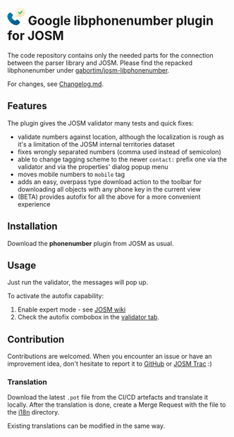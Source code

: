 # <img src="src/main/resources/images/icon.svg" width=40px> Google libphonenumber plugin for JOSM

The code repository contains only the needed parts for the connection between
the parser library and JOSM. Please find the repacked libphonenumber under
[gabortim/josm-libphonenumber](https://github.com/gabortim/josm-libphonenumber).

For changes, see [Changelog.md](CHANGELOG.md).

## Features
The plugin gives the JOSM validator many tests and quick fixes:
- validate numbers against location, although the localization is rough as it's
  a limitation of the JOSM internal territories dataset
- fixes wrongly separated numbers (comma used instead of semicolon)
- able to change tagging scheme to the newer `contact:` prefix one via the validator
  and via the properties' dialog popup menu
- moves mobile numbers to `mobile` tag
- adds an easy, overpass type download action to the toolbar for downloading
  all objects with any phone key in the current view
- (BETA) provides autofix for all the above for a more convenient experience

## Installation
Download the **phonenumber** plugin from JOSM as usual.

## Usage
Just run the validator, the messages will pop up.

To activate the autofix capability:
1. Enable expert mode - see [JOSM wiki](https://josm.openstreetmap.de/wiki/Help/ExpertMode#EnablingExpertmode)
2. Check the autofix combobox in the [validator tab](https://josm.openstreetmap.de/wiki/Help/Preferences/Validator).

## Contribution
Contributions are welcomed. When you encounter an issue
or have an improvement idea, don't hesitate to report it to [GitHub](https://github.com/gabortim/josm-phonenumber/issues/new)
or [JOSM Trac](https://josm.openstreetmap.de/newticket?component=Plugin%20phonenumber) :)

### Translation
Download the latest `.pot` file from the CI/CD artefacts and translate it locally.
After the translation is done, create a Merge Request with the file to the
[i18n](/src/main/resources/data/i18n) directory.

Existing translations can be modified in the same way.